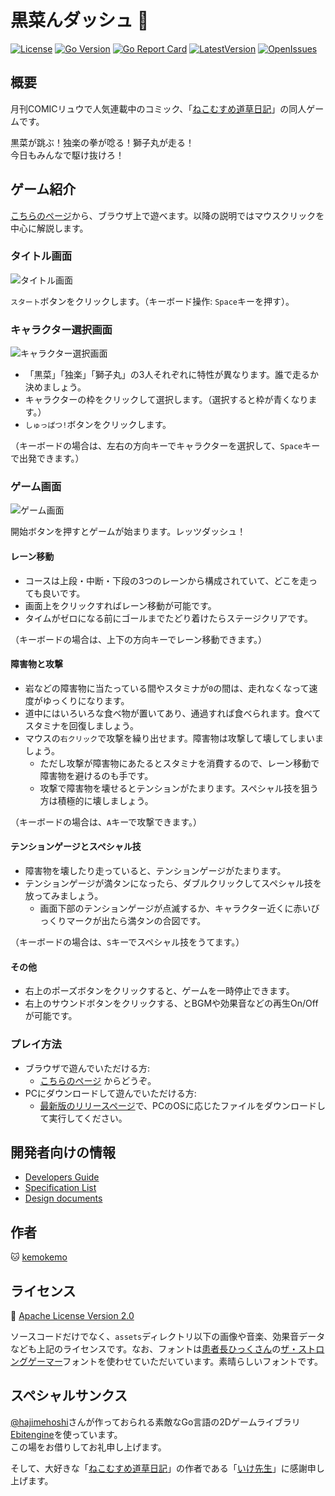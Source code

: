 # 黒菜んダッシュ :dash:

[![License](https://img.shields.io/github/license/kemokemo/kuronan-dash)](https://opensource.org/licenses/Apache-2.0) [![Go Version](https://img.shields.io/github/go-mod/go-version/kemokemo/kuronan-dash)](https://github.com/kemokemo/kuronan-dash/blob/main/go.mod) [![Go Report Card](https://goreportcard.com/badge/github.com/kemokemo/kuronan-dash)](https://goreportcard.com/report/github.com/kemokemo/kuronan-dash) [![LatestVersion](https://img.shields.io/github/v/release/kemokemo/kuronan-dash?color=8783f7)](https://github.com/kemokemo/kuronan-dash/releases/latest) [![OpenIssues](https://img.shields.io/github/issues-raw/kemokemo/kuronan-dash?color=fca438)](https://github.com/kemokemo/kuronan-dash/issues)

## 概要

月刊COMICリュウで人気連載中のコミック、「[ねこむすめ道草日記](http://www.comic-ryu.jp/_nekomusume/)」の同人ゲームです。

黒菜が跳ぶ！独楽の拳が唸る！獅子丸が走る！  
今日もみんなで駆け抜けろ！

## ゲーム紹介

[こちらのページ](https://kemokemo.github.io/kuronan-dash/)から、ブラウザ上で遊べます。以降の説明ではマウスクリックを中心に解説します。

### タイトル画面

![タイトル画面](media/title_screen.png)

`スタート`ボタンをクリックします。（キーボード操作: `Space`キーを押す）。

### キャラクター選択画面

![キャラクター選択画面](media/select_screen.png)

* 「黒菜」「独楽」「獅子丸」の3人それぞれに特性が異なります。誰で走るか決めましょう。
* キャラクターの枠をクリックして選択します。（選択すると枠が青くなります。）
* `しゅっぱつ!`ボタンをクリックします。

（キーボードの場合は、左右の方向キーでキャラクターを選択して、`Space`キーで出発できます。）

### ゲーム画面

![ゲーム画面](media/game_screen.png)

開始ボタンを押すとゲームが始まります。レッツダッシュ！

#### レーン移動

* コースは上段・中断・下段の3つのレーンから構成されていて、どこを走っても良いです。
* 画面上をクリックすればレーン移動が可能です。
* タイムがゼロになる前にゴールまでたどり着けたらステージクリアです。

（キーボードの場合は、上下の方向キーでレーン移動できます。）

#### 障害物と攻撃

* 岩などの障害物に当たっている間やスタミナが`0`の間は、走れなくなって速度がゆっくりになります。
* 道中にはいろいろな食べ物が置いてあり、通過すれば食べられます。食べてスタミナを回復しましょう。
* マウスの`右クリック`で攻撃を繰り出せます。障害物は攻撃して壊してしまいましょう。
  * ただし攻撃が障害物にあたるとスタミナを消費するので、レーン移動で障害物を避けるのも手です。
  * 攻撃で障害物を壊せるとテンションがたまります。スペシャル技を狙う方は積極的に壊しましょう。

（キーボードの場合は、`A`キーで攻撃できます。）

#### テンションゲージとスペシャル技

* 障害物を壊したり走っていると、テンションゲージがたまります。
* テンションゲージが満タンになったら、ダブルクリックしてスペシャル技を放ってみましょう。
  * 画面下部のテンションゲージが点滅するか、キャラクター近くに赤いびっくりマークが出たら満タンの合図です。

（キーボードの場合は、`S`キーでスペシャル技をうてます。）

#### その他

* 右上のポーズボタンをクリックすると、ゲームを一時停止できます。
* 右上のサウンドボタンをクリックする、とBGMや効果音などの再生On/Offが可能です。

### プレイ方法

* ブラウザで遊んでいただける方:
  * [こちらのページ](https://kemokemo.github.io/kuronan-dash/) からどうぞ。
* PCにダウンロードして遊んでいただける方:
  * [最新版のリリースページ](https://github.com/kemokemo/kuronan-dash/releases/latest)で、PCのOSに応じたファイルをダウンロードして実行してください。

## 開発者向けの情報

* [Developers Guide](documents/developers-guide.md)
* [Specification List](documents/spec-list.md)
* [Design documents](documents/design/README.md)

## 作者

:cat: [kemokemo](https://github.com/kemokemo)

## ライセンス

:orange_book: [Apache License Version 2.0](https://github.com/kemokemo/kuronan-dash/blob/main/LICENSE)

ソースコードだけでなく、`assets`ディレクトリ以下の画像や音楽、効果音データなども上記のライセンスです。なお、フォントは[患者長ひっくさん](https://twitter.com/hicchicc)の[ザ・ストロングゲーマー](http://www17.plala.or.jp/xxxxxxx/00ff/)フォントを使わせていただいています。素晴らしいフォントです。

## スペシャルサンクス

[@hajimehoshi](https://github.com/hajimehoshi)さんが作っておられる素敵なGo言語の2Dゲームライブラリ[Ebitengine](https://github.com/hajimehoshi/ebiten)を使っています。  
この場をお借りしてお礼申し上げます。

そして、大好きな「[ねこむすめ道草日記](http://www.comic-ryu.jp/_nekomusume/)」の作者である「[いけ先生](https://twitter.com/ikenokappa)」に感謝申し上げます。
